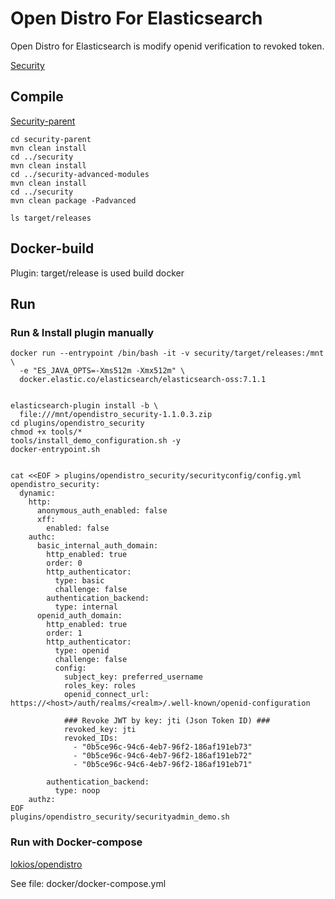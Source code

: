 # Open Distro For Elasticsearch

Open Distro for Elasticsearch is modify openid verification to revoked token.

[Security]( https://github.com/opendistro-for-elasticsearch/security)


## Compile
[Security-parent]( https://github.com/opendistro-for-elasticsearch/security-parent)
```
cd security-parent
mvn clean install
cd ../security
mvn clean install
cd ../security-advanced-modules
mvn clean install
cd ../security
mvn clean package -Padvanced

ls target/releases
```

## Docker-build
Plugin: target/release is used build docker

## Run
### Run & Install plugin manually
```
docker run --entrypoint /bin/bash -it -v security/target/releases:/mnt \
  -e "ES_JAVA_OPTS=-Xms512m -Xmx512m" \
  docker.elastic.co/elasticsearch/elasticsearch-oss:7.1.1


elasticsearch-plugin install -b \
  file:///mnt/opendistro_security-1.1.0.3.zip
cd plugins/opendistro_security
chmod +x tools/*
tools/install_demo_configuration.sh -y
docker-entrypoint.sh


cat <<EOF > plugins/opendistro_security/securityconfig/config.yml
opendistro_security:
  dynamic:
    http:
      anonymous_auth_enabled: false
      xff:
        enabled: false
    authc:
      basic_internal_auth_domain:
        http_enabled: true
        order: 0
        http_authenticator:
          type: basic
          challenge: false
        authentication_backend:
          type: internal
      openid_auth_domain:
        http_enabled: true
        order: 1
        http_authenticator:
          type: openid
          challenge: false
          config:
            subject_key: preferred_username
            roles_key: roles
            openid_connect_url: https://<host>/auth/realms/<realm>/.well-known/openid-configuration
            
            ### Revoke JWT by key: jti (Json Token ID) ###
            revoked_key: jti
            revoked_IDs:
              - "0b5ce96c-94c6-4eb7-96f2-186af191eb73"
              - "0b5ce96c-94c6-4eb7-96f2-186af191eb72"
              - "0b5ce96c-94c6-4eb7-96f2-186af191eb71"

        authentication_backend:
          type: noop
    authz:
EOF
plugins/opendistro_security/securityadmin_demo.sh
```
### Run with Docker-compose
[lokios/opendistro]( https://hub.docker.com/r/lokios/opendistro)

See file: docker/docker-compose.yml

